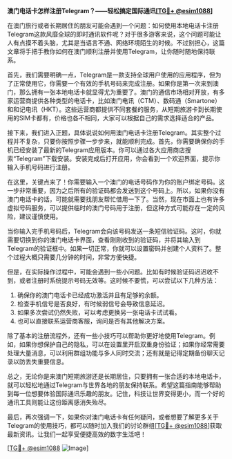 **澳门电话卡怎样注册Telegram？——轻松搞定国际通讯[[TG💪+ @esim1088](https://t.me/s/esim1088)]**

在澳门旅行或者长期居住的朋友可能会遇到一个问题：如何使用本地电话卡注册Telegram这款风靡全球的即时通讯软件呢？对于很多游客来说，这个问题可能让人有点摸不着头脑，尤其是当语言不通、网络环境陌生的时候。不过别担心，这篇文章将手把手教你如何在澳门顺利注册并使用Telegram，让你随时随地保持联系。

首先，我们需要明确一点，Telegram是一款支持全球用户使用的应用程序，但为了正常使用它，你需要一个有效的手机号码来完成注册。如果你是第一次来到澳门，那么拥有一张本地电话卡就显得尤为重要了。澳门的通信市场相对开放，有多家运营商提供各种类型的电话卡，比如澳门电讯（CTM）、数码通（Smartone）和和记电讯（HKT）。这些运营商都提供不同套餐的服务，从短期旅游卡到长期使用的SIM卡都有，价格也各不相同，大家可以根据自己的需求选择适合的产品。

接下来，我们进入正题，具体说说如何用澳门电话卡注册Telegram。其实整个过程并不复杂，只要你按照步骤一步步来，就能顺利完成。首先，你需要确保你的手机已经安装了最新的Telegram应用版本。你可以通过各大应用商店搜索“Telegram”下载安装。安装完成后打开应用，你会看到一个欢迎界面，提示你输入手机号码进行注册。

在这里，关键点来了！你需要输入一个澳门的电话号码作为你的账户绑定号码。这一步非常重要，因为之后所有的验证码都会发送到这个号码上。所以，如果你没有澳门电话卡的话，可能就需要找朋友帮忙借用一下了。当然，现在市面上也有许多虚拟号码服务，可以提供临时的澳门号码用于注册，但这种方式可能存在一定的风险，建议谨慎使用。

当你输入完手机号码后，Telegram会向该号码发送一条短信验证码。这时，你就需要切换到你的澳门电话卡界面，查看刚刚收到的验证码，并将其输入到Telegram的验证框中。如果一切正常，你就可以设置密码并创建个人资料了。整个过程大概只需要几分钟的时间，非常方便快捷。

但是，在实际操作过程中，可能会遇到一些小问题。比如有时候验证码迟迟收不到，或者注册时系统提示号码无效等。这时候不要慌，可以尝试以下几种方法：

1. 确保你的澳门电话卡已经成功激活并且有足够的余额。
2. 检查手机信号是否良好，有时候弱信号会导致信息延迟。
3. 如果多次尝试仍然失败，可以考虑更换另一张电话卡试试看。
4. 也可以直接联系运营商客服，询问是否有其他解决方案。

除了基本的注册流程外，还有一些小技巧可以帮助你更好地使用Telegram。例如，如果你想保护自己的隐私，可以在设置里开启双重身份验证；如果你经常需要处理大量消息，可以利用群组功能与多人同时交流；还有就是记得定期备份聊天记录以防丢失重要信息。

总之，无论你是来澳门短期旅游还是长期居住，只要拥有一张合适的本地电话卡，就可以轻松地通过Telegram与世界各地的朋友保持联系。希望这篇指南能够帮助到每一位想要体验国际通讯乐趣的朋友。记住，科技让世界变得更小，而一个好的通讯工具则能让这份距离感消失殆尽。

最后，再次强调一下，如果你对澳门电话卡有任何疑问，或者想要了解更多关于Telegram的使用技巧，都可以随时加入我们的讨论群组[[TG💪+ @esim1088](https://t.me/s/esim1088)]获取最新资讯。让我们一起享受便捷高效的数字生活吧！

[[TG💪+ @esim1088](https://t.me/s/esim1088) ![Image](https://i.postimg.cc/4NQfJmqS/Snipaste-2025-05-13-00-14-12.png)]